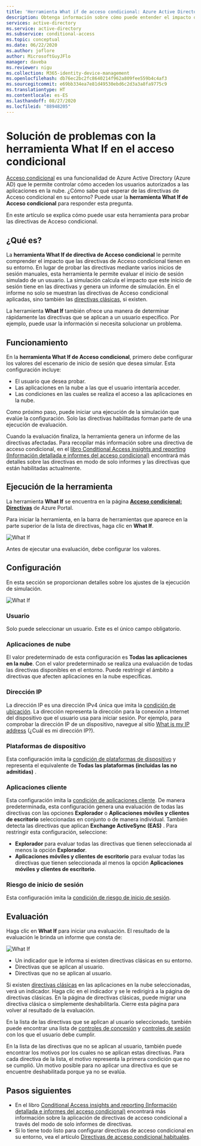 ```yaml
---
title: 'Herramienta What if de acceso condicional: Azure Active Directory'
description: Obtenga información sobre cómo puede entender el impacto de las directivas de Acceso condicional en el entorno.
services: active-directory
ms.service: active-directory
ms.subservice: conditional-access
ms.topic: conceptual
ms.date: 06/22/2020
ms.author: joflore
author: MicrosoftGuyJFlo
manager: daveba
ms.reviewer: nigu
ms.collection: M365-identity-device-management
ms.openlocfilehash: db76ec2bc2fc8640214f962a809fee559b4c4af3
ms.sourcegitcommit: e69bb334ea7e81d49530ebd6c2d3a3a8fa9775c9
ms.translationtype: HT
ms.contentlocale: es-ES
ms.lasthandoff: 08/27/2020
ms.locfileid: "88948205"
---
```

# <a name="troubleshoot-using-the-what-if-tool-in-conditional-access"></a>Solución de problemas con la herramienta What If en el acceso condicional

[Acceso condicional](./overview.md) es una funcionalidad de Azure Active Directory (Azure AD) que le permite controlar cómo acceden los usuarios autorizados a las aplicaciones en la nube. ¿Cómo sabe qué esperar de las directivas de Acceso condicional en su entorno? Puede usar la **herramienta What If de Acceso condicional** para responder esta pregunta.

En este artículo se explica cómo puede usar esta herramienta para probar las directivas de Acceso condicional.

## <a name="what-it-is"></a>¿Qué es?

La **herramienta What If de directiva de Acceso condicional** le permite comprender el impacto que las directivas de Acceso condicional tienen en su entorno. En lugar de probar las directivas mediante varios inicios de sesión manuales, esta herramienta le permite evaluar el inicio de sesión simulado de un usuario. La simulación calcula el impacto que este inicio de sesión tiene en las directivas y genera un informe de simulación. En el informe no solo se muestran las directivas de Acceso condicional aplicadas, sino también las [directivas clásicas](policy-migration.md#classic-policies), si existen.    

La herramienta **What If** también ofrece una manera de determinar rápidamente las directivas que se aplican a un usuario específico. Por ejemplo, puede usar la información si necesita solucionar un problema.    

## <a name="how-it-works"></a>Funcionamiento

En la **herramienta What If de Acceso condicional**, primero debe configurar los valores del escenario de inicio de sesión que desea simular. Esta configuración incluye:

- El usuario que desea probar. 
- Las aplicaciones en la nube a las que el usuario intentaría acceder.
- Las condiciones en las cuales se realiza el acceso a las aplicaciones en la nube.
     
Como próximo paso, puede iniciar una ejecución de la simulación que evalúe la configuración. Solo las directivas habilitadas forman parte de una ejecución de evaluación.

Cuando la evaluación finaliza, la herramienta genera un informe de las directivas afectadas. Para recopilar más información sobre una directiva de acceso condicional, en el [libro Conditional Access insights and reporting (Información detallada e informes del acceso condicional)](howto-conditional-access-insights-reporting.md) encontrará más detalles sobre las directivas en modo de solo informes y las directivas que están habilitadas actualmente.

## <a name="running-the-tool"></a>Ejecución de la herramienta

La herramienta **What If** se encuentra en la página **[Acceso condicional: Directivas](https://portal.azure.com/#blade/Microsoft_AAD_IAM/ConditionalAccessBlade/Policies)** de Azure Portal.

Para iniciar la herramienta, en la barra de herramientas que aparece en la parte superior de la lista de directivas, haga clic en **What If**.

![What If](./media/what-if-tool/01.png)

Antes de ejecutar una evaluación, debe configurar los valores.

## <a name="settings"></a>Configuración

En esta sección se proporcionan detalles sobre los ajustes de la ejecución de simulación.

![What If](./media/what-if-tool/02.png)

### <a name="user"></a>Usuario

Solo puede seleccionar un usuario. Este es el único campo obligatorio.

### <a name="cloud-apps"></a>Aplicaciones de nube

El valor predeterminado de esta configuración es **Todas las aplicaciones en la nube**. Con el valor predeterminado se realiza una evaluación de todas las directivas disponibles en el entorno. Puede restringir el ámbito a directivas que afecten aplicaciones en la nube específicas.

### <a name="ip-address"></a>Dirección IP

La dirección IP es una dirección IPv4 única que imita la [condición de ubicación](location-condition.md). La dirección representa la dirección para la conexión a Internet del dispositivo que el usuario usa para iniciar sesión. Por ejemplo, para comprobar la dirección IP de un dispositivo, navegue al sitio [What is my IP address](https://whatismyipaddress.com) (¿Cuál es mi dirección IP?).    

### <a name="device-platforms"></a>Plataformas de dispositivo

Esta configuración imita la [condición de plataformas de dispositivo](concept-conditional-access-conditions.md#device-platforms) y representa el equivalente de **Todas las plataformas (incluidas las no admitidas)** . 

### <a name="client-apps"></a>Aplicaciones cliente

Esta configuración imita la [condición de aplicaciones cliente](concept-conditional-access-conditions.md#client-apps).
De manera predeterminada, esta configuración genera una evaluación de todas las directivas con las opciones **Explorador** o **Aplicaciones móviles y clientes de escritorio** seleccionadas en conjunto o de manera individual. También detecta las directivas que aplican **Exchange ActiveSync (EAS)** . Para restringir esta configuración, seleccione:

- **Explorador** para evaluar todas las directivas que tienen seleccionada al menos la opción **Explorador**. 
- **Aplicaciones móviles y clientes de escritorio** para evaluar todas las directivas que tienen seleccionada al menos la opción **Aplicaciones móviles y clientes de escritorio**. 

### <a name="sign-in-risk"></a>Riesgo de inicio de sesión

Esta configuración imita la [condición de riesgo de inicio de sesión](concept-conditional-access-conditions.md#sign-in-risk).   

## <a name="evaluation"></a>Evaluación 

Haga clic en **What If** para iniciar una evaluación. El resultado de la evaluación le brinda un informe que consta de: 

![What If](./media/what-if-tool/03.png)

- Un indicador que le informa si existen directivas clásicas en su entorno.
- Directivas que se aplican al usuario.
- Directivas que no se aplican al usuario.

Si existen [directivas clásicas](policy-migration.md#classic-policies) en las aplicaciones en la nube seleccionadas, verá un indicador. Haga clic en el indicador y se le redirigirá a la página de directivas clásicas. En la página de directivas clásicas, puede migrar una directiva clásica o simplemente deshabilitarla. Cierre esta página para volver al resultado de la evaluación.

En la lista de las directivas que se aplican al usuario seleccionado, también puede encontrar una lista de [controles de concesión](concept-conditional-access-grant.md) y [controles de sesión](concept-conditional-access-session.md) con los que el usuario debe cumplir.

En la lista de las directivas que no se aplican al usuario, también puede encontrar los motivos por los cuales no se aplican estas directivas. Para cada directiva de la lista, el motivo representa la primera condición que no se cumplió. Un motivo posible para no aplicar una directiva es que se encuentre deshabilitada porque ya no se evalúa.   

## <a name="next-steps"></a>Pasos siguientes

- En el libro [Conditional Access insights and reporting (Información detallada e informes del acceso condicional)](howto-conditional-access-insights-reporting.md) encontrará más información sobre la aplicación de directivas de acceso condicional a través del modo de solo informes de directivas.
- Si lo tiene todo listo para configurar directivas de acceso condicional en su entorno, vea el artículo [Directivas de acceso condicional habituales](concept-conditional-access-policy-common.md).